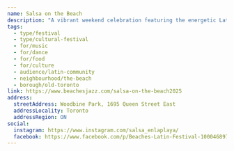 ```yaml
---
name: Salsa on the Beach
description: "A vibrant weekend celebration featuring the energetic Latin melodies of Salsa, Merengue and Cumbia. Part of the Beaches Jazz Festival since 2008, Woodbine Park transforms into an open-air dance floor with live performances, dance lessons, food trucks, vendors, and a beer garden. Free admission."
tags:
  - type/festival
  - type/cultural-festival
  - for/music
  - for/dance
  - for/food
  - for/culture
  - audience/latin-community
  - neighbourhood/the-beach
  - borough/old-toronto
link: https://www.beachesjazz.com/salsa-on-the-beach2025
address:
  streetAddress: Woodbine Park, 1695 Queen Street East
  addressLocality: Toronto
  addressRegion: ON
social:
  instagram: https://www.instagram.com/salsa_enlaplaya/
  facebook: https://www.facebook.com/p/Beaches-Latin-Festival-100046897286264/
---
```


